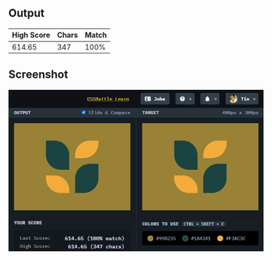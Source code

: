 ## Output

| High Score | Chars | Match |
| ---------- | ----- | ----- |
| 614.65     | 347   | 100%  |

## Screenshot

![24-blossom](screenshot.png)

